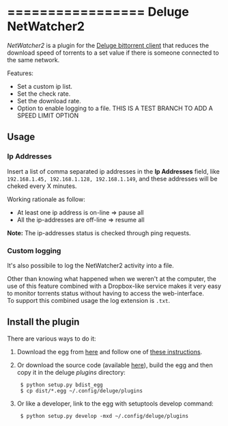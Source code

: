 =================
Deluge NetWatcher2
=================

_NetWatcher2_ is a plugin for the [Deluge bittorrent client](http://deluge-torrent.org/) that reduces the download speed of torrents to a set value if there is someone connected to the same network.

Features:

- Set a custom ip list.
- Set the check rate.
- Set the download rate.
- Option to enable logging to a file.
THIS IS A TEST BRANCH TO ADD A SPEED LIMIT OPTION


Usage
-----

### Ip Addresses

Insert a list of comma separated ip addresses in the __Ip Addresses__ field, like `192.168.1.45, 192.168.1.128, 192.168.1.149`, and these addresses will be cheked every X minutes.

Working rationale as follow:

- At least one ip address is on-line => pause all
- All the ip-addresses are off-line => resume all

**Note:** The ip-addresses status is checked through ping requests.

### Custom logging

It's also possibile to log the NetWatcher2 activity into a file.

Other than knowing what happened when we weren't at the computer, the use of this feature combined with a Dropbox-like service makes it very easy to monitor torrents status without having to access the web-interface.  
To support this combined usage the log extension is `.txt`.


Install the plugin
------------------

There are various ways to do it:

1. Download the egg from [here](https://github.com/morgenman/NetWatcher2/downloads) and follow one of [these instructions](http://dev.deluge-torrent.org/wiki/Plugins#InstallingPlugins).

2. Or download the source code (available [here](https://github.com/morgenman/NetWatcher2)), build the egg and then copy it in the deluge _plugins_ directory:

        $ python setup.py bdist_egg
        $ cp dist/*.egg ~/.config/deluge/plugins

3. Or like a developer, link to the egg with setuptools develop command:

        $ python setup.py develop -mxd ~/.config/deluge/plugins